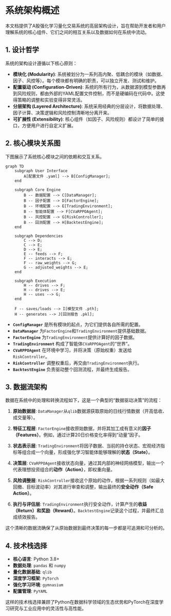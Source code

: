 # 系统架构概述

本文档提供了A股强化学习量化交易系统的高层架构设计，旨在帮助开发者和用户理解系统的核心组件、它们之间的相互关系以及数据如何在系统中流动。

## 1. 设计哲学

系统的架构设计遵循以下核心原则：

-   **模块化 (Modularity)**: 系统被划分为一系列高内聚、低耦合的模块（如数据、因子、风控等）。每个模块都有明确的职责，可以独立开发、测试和维护。
-   **配置驱动 (Configuration-Driven)**: 系统的所有行为，从数据源到模型参数再到风险规则，都由外部的YAML配置文件控制，而不是硬编码在代码中。这使得策略的调整和实验变得非常灵活。
-   **分层架构 (Layered Architecture)**: 系统采用经典的分层设计，将数据处理、因子计算、决策逻辑和风险控制清晰地分离开来。
-   **可扩展性 (Extensibility)**: 核心组件（如因子、风险规则）都设计了简单的接口，方便用户进行自定义扩展。

## 2. 核心模块关系图

下图展示了系统核心模块之间的依赖和交互关系。

```mermaid
graph TD
    subgraph User Interface
        A[配置文件 .yaml] --> B[ConfigManager];
    end

    subgraph Core Engine
        B -- 数据配置 --> C[DataManager];
        B -- 因子配置 --> D[FactorEngine];
        B -- 环境配置 --> E[TradingEnvironment];
        B -- 智能体配置 --> F[CVaRPPOAgent];
        B -- 风控配置 --> G[RiskController];
        B -- 回测配置 --> H[BacktestEngine];
    end

    subgraph Dependencies
        C --> D; 
        C --> E;
        D --> E;
        E -- feeds --> F;
        F -- interacts --> E;
        F -- raw_weights --> G;
        G -- adjusted_weights --> E;
    end
    
    subgraph Execution
        H -- drives --> F;
        H -- drives --> E;
        H -- uses --> G;
    end

    F -- saves/loads --> I[模型文件 .pth];
    H -- generates --> J[回测报告 .pkl];
```

-   **`ConfigManager`** 是所有模块的起点，为它们提供各自所需的配置。
-   **`DataManager`** 为`FactorEngine`和`TradingEnvironment`提供基础数据。
-   **`FactorEngine`** 为`TradingEnvironment`提供计算好的因子数据。
-   **`TradingEnvironment`** 构成了智能体`CVaRPPOAgent`的“世界”。
-   **`CVaRPPOAgent`** 在环境中学习，并将决策（原始权重）发送给`RiskController`。
-   **`RiskController`** 调整权重后，再交由`TradingEnvironment`执行。
-   **`BacktestEngine`** 负责驱动整个回测流程，并最终生成报告。

## 3. 数据流架构

数据在系统中的处理和转换流程如下，这是一个典型的“数据驱动决策”的流程：

1.  **原始数据层**: `DataManager`从`qlib`数据源获取原始的日线行情数据（开高低收、成交量等）。

2.  **特征工程层**: `FactorEngine`接收原始数据，并将其加工成有意义的**因子（Features）**。例如，通过计算20日价格变化率得到“动量”因子。

3.  **状态表示层**: `TradingEnvironment`将因子数据、当前的持仓状态、宏观经济指标等组合成一个向量，形成强化学习智能体能够理解的**状态（State）**。

4.  **决策层**: `CVaRPPOAgent`接收状态向量，通过其内部的神经网络模型，输出一个代表理想投资组合的**动作（Action）**，即权重向量。

5.  **风险调整层**: `RiskController`接收这个原始的动作，根据一系列规则（如最大回撤、目标波动率）对其进行审查和调整，输出最终的**安全动作（Safe Action）**。

6.  **执行与评估层**: `TradingEnvironment`执行安全动作，计算产生的**收益（Return）**和**奖励（Reward）**。`BacktestEngine`记录这个过程，并最终汇总成绩效报告。

这个清晰的数据流确保了从原始数据到最终决策的每一步都是可追溯和可分析的。

## 4. 技术栈选择

-   **核心语言**: Python 3.8+
-   **数据处理**: `pandas` 和 `numpy`
-   **量化数据基础**: `qlib`
-   **深度学习框架**: `PyTorch`
-   **强化学习环境**: `gymnasium`
-   **配置管理**: `PyYAML`

这样的技术栈选择兼顾了Python在数据科学领域的生态优势和PyTorch在深度学习研究与工业应用中的灵活性与高性能。

